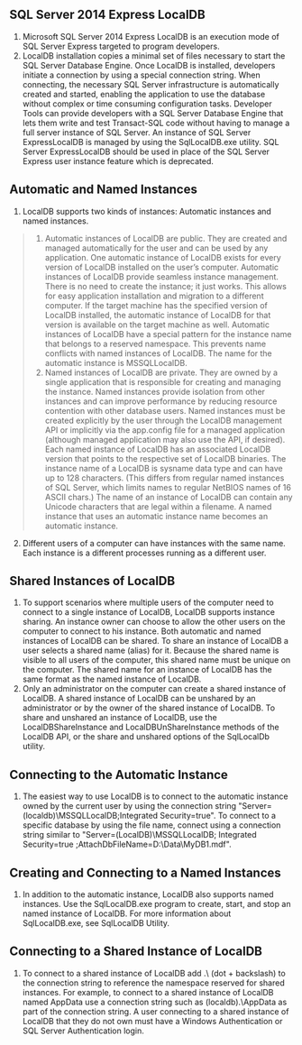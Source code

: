 ## SQL Server 2014 Express LocalDB
1. Microsoft SQL Server 2014 Express LocalDB is an execution mode of SQL Server Express targeted to program developers. 
2.  LocalDB installation copies a minimal set of files necessary to start the SQL Server Database Engine. Once LocalDB is installed, developers initiate a connection by using a special connection string. When connecting, the necessary SQL Server infrastructure is automatically created and started, enabling the application to use the database without complex or time consuming configuration tasks. Developer Tools can provide developers with a SQL Server Database Engine that lets them write and test Transact-SQL code without having to manage a full server instance of SQL Server. An instance of SQL Server ExpressLocalDB is managed by using the SqlLocalDB.exe utility. SQL Server ExpressLocalDB should be used in place of the SQL Server Express user instance feature which is deprecated.

## Automatic and Named Instances
1. LocalDB supports two kinds of instances: Automatic instances and named instances.
> 1. Automatic instances of LocalDB are public. They are created and managed automatically for the user and can be used by any application. One automatic instance of LocalDB exists for every version of LocalDB installed on the user’s computer. Automatic instances of LocalDB provide seamless instance management. There is no need to create the instance; it just works. This allows for easy application installation and migration to a different computer. If the target machine has the specified version of LocalDB installed, the automatic instance of LocalDB for that version is available on the target machine as well. Automatic instances of LocalDB have a special pattern for the instance name that belongs to a reserved namespace. This prevents name conflicts with named instances of LocalDB. The name for the automatic instance is MSSQLLocalDB.
> 2. Named instances of LocalDB are private. They are owned by a single application that is responsible for creating and managing the instance. Named instances provide isolation from other instances and can improve performance by reducing resource contention with other database users. Named instances must be created explicitly by the user through the LocalDB management API or implicitly via the app.config file for a managed application (although managed application may also use the API, if desired). Each named instance of LocalDB has an associated LocalDB version that points to the respective set of LocalDB binaries. The instance name of a LocalDB is sysname data type and can have up to 128 characters. (This differs from regular named instances of SQL Server, which limits names to regular NetBIOS names of 16 ASCII chars.) The name of an instance of LocalDB can contain any Unicode characters that are legal within a filename. A named instance that uses an automatic instance name becomes an automatic instance.
2. Different users of a computer can have instances with the same name. Each instance is a different processes running as a different user.

## Shared Instances of LocalDB
1. To support scenarios where multiple users of the computer need to connect to a single instance of LocalDB, LocalDB supports instance sharing. An instance owner can choose to allow the other users on the computer to connect to his instance. Both automatic and named instances of LocalDB can be shared. To share an instance of LocalDB a user selects a shared name (alias) for it. Because the shared name is visible to all users of the computer, this shared name must be unique on the computer. The shared name for an instance of LocalDB has the same format as the named instance of LocalDB.
2. Only an administrator on the computer can create a shared instance of LocalDB. A shared instance of LocalDB can be unshared by an administrator or by the owner of the shared instance of LocalDB. To share and unshared an instance of LocalDB, use the LocalDBShareInstance and LocalDBUnShareInstance methods of the LocalDB API, or the share and unshared options of the SqlLocalDb utility.

## Connecting to the Automatic Instance
1. The easiest way to use LocalDB is to connect to the automatic instance owned by the current user by using the connection string "Server=(localdb)\MSSQLLocalDB;Integrated Security=true". To connect to a specific database by using the file name, connect using a connection string similar to "Server=(LocalDB)\MSSQLLocalDB; Integrated Security=true ;AttachDbFileName=D:\Data\MyDB1.mdf".

## Creating and Connecting to a Named Instances
1. In addition to the automatic instance, LocalDB also supports named instances. Use the SqlLocalDB.exe program to create, start, and stop an named instance of LocalDB. For more information about SqlLocalDB.exe, see SqlLocalDB Utility.

## Connecting to a Shared Instance of LocalDB
1. To connect to a shared instance of LocalDB add .\ (dot + backslash) to the connection string to reference the namespace reserved for shared instances. For example, to connect to a shared instance of LocalDB named AppData use a connection string such as (localdb)\.\AppData as part of the connection string. A user connecting to a shared instance of LocalDB that they do not own must have a Windows Authentication or SQL Server Authentication login.

